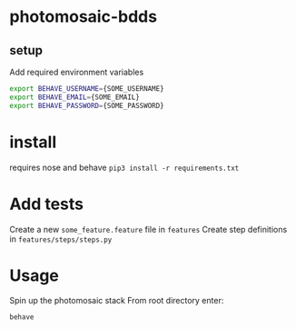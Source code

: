 # photomosaic-bdds

## setup
Add required environment variables
```bash
export BEHAVE_USERNAME={SOME_USERNAME}
export BEHAVE_EMAIL={SOME_EMAIL}
export BEHAVE_PASSWORD={SOME_PASSWORD}
```

# install

requires nose and behave
`pip3 install -r requirements.txt`

# Add tests

Create a new `some_feature.feature` file in `features`
Create step definitions in `features/steps/steps.py`

# Usage
Spin up the photomosaic stack
From root directory enter: 
```bash
behave
```
